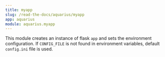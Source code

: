 ```yaml
---
title: myapp
slug: /read-the-docs/aquarius/myapp
app: aquarius
module: aquarius.myapp
---
```

This module creates an instance of flask `app` and sets the environment configuration.
If `CONFIG_FILE` is not found in environment variables, default `config.ini` file is used.

